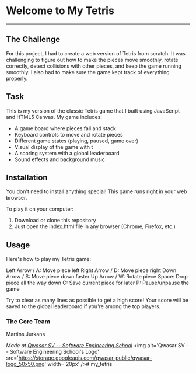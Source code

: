# Welcome to My Tetris
***

## The Challenge
For this project, I had to create a web version of Tetris from scratch. It was challenging to figure out how to make the pieces move smoothly, rotate correctly, detect collisions with other pieces, and keep the game running smoothly. I also had to make sure the game kept track of everything properly.

## Task
This is my version of the classic Tetris game that I built using JavaScript and HTML5 Canvas. My game includes:
- A game board where pieces fall and stack
- Keyboard controls to move and rotate pieces
- Different game states (playing, paused, game over)
- Visual display of the game with t
- A scoring system with a global leaderboard
- Sound effects and background music

## Installation
You don't need to install anything special! This game runs right in your web browser.

To play it on your computer:
1. Download or clone this repository
2. Just open the index.html file in any browser (Chrome, Firefox, etc.)

## Usage
Here's how to play my Tetris game:

Left Arrow / A: Move piece left
Right Arrow / D: Move piece right
Down Arrow / S: Move piece down faster
Up Arrow / W: Rotate piece
Space: Drop piece all the way down
C: Save current piece for later
P: Pause/unpause the game

Try to clear as many lines as possible to get a high score! Your score will be saved to the global leaderboard if you're among the top players.

### The Core Team
Martins Jurkans

<span><i>Made at <a href='https://qwasar.io'>Qwasar SV -- Software Engineering School</a></i></span>
<span><img alt='Qwasar SV -- Software Engineering School's Logo' src='https://storage.googleapis.com/qwasar-public/qwasar-logo_50x50.png' width='20px' /></span>#   m y _ t e t r i s 
 
 